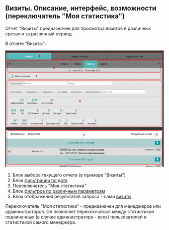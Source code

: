 ## Визиты. Описание, интерфейс, возможности (переключатель "Моя статистика")

Отчет "Визиты" предназначен для просмотра визитов в различных срезах и за различный период.

В отчете "Визиты":

![](../images/reports-visits.png)

1. Блок выбора текущего отчета (в примере "Визиты")
2. Блок [фильтрации по дате](reports-filters.md)
3. Переключатель "Моя статистика"
4. Блок [фильтров по различным параметрам](reports-filters.md)
5. Блок отображения результатов запроса - сами [визиты](reports-visits-visit.md)

Переключатель "Моя статистика" - предназначен для менеджеров или администраторов.
Он позволяет переключаться между статистикой подчиненных (в случае администратора - всех) пользователей и статистикой самого менеджера.

